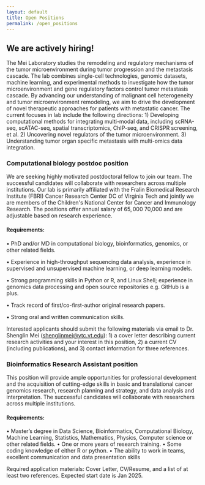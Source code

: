 ```yaml
---
layout: default
title: Open Positions
permalink: /open_positions
---
```


## We are actively hiring!
The Mei Laboratory studies the remodeling and regulatory mechanisms of the tumor microenvironment during tumor progression and the metastasis cascade. The lab combines single-cell technologies, genomic datasets, machine learning, and experimental methods to investigate how the tumor microenvironment and gene regulatory factors control tumor metastasis cascade.  By advancing our understanding of malignant cell heterogeneity and tumor microenvironment remodeling, we aim to drive the development of novel therapeutic approaches for patients with metastatic cancer. The current focuses in lab include the following directions: 1) Developing computational methods for integrating multi-modal data, including scRNA-seq, scATAC-seq, spatial transcriptomics, ChIP-seq, and CRISPR screening, et al. 2) Uncovering novel regulators of the tumor microenvironment. 3) Understanding tumor organ specific metastasis with multi-omics data integration.


### Computational biology postdoc position

We are seeking highly motivated postdoctoral fellow to join our team. The successful candidates will collaborate with researchers across multiple institutions. Our lab is primarily affiliated with the Fralin Biomedical Research Institute (FBRI) Cancer Research Center DC of Virginia Tech and jointly we are members of the Children's National Center for Cancer and Immunology Research. The positions offer annual salary of $65,000~$70,000 and are adjustable based on research experience.

#### Requirements:
•	PhD and/or MD in computational biology, bioinformatics, genomics, or other related fields. 

•	Experience in high-throughput sequencing data analysis, experience in supervised and unsupervised machine learning, or deep learning models.

•	Strong programming skills in Python or R, and Linux Shell; experience in genomics data processing and open source repositories e.g. GitHub is a plus.

•	Track record of first/co-first-author original research papers.

•	Strong oral and written communication skills.

Interested applicants should submit the following materials via email to Dr. Shenglin Mei (shenglinmei@vtc.vt.edu): 1) a cover letter describing current research activities and your interest in this position, 2) a current CV (including publications), and 3) contact information for three references. 


### Bioinformatics Research Assistant position

This position will provide ample opportunities for professional development and the acquisition of cutting-edge skills in basic and translational cancer genomics research, research planning and strategy, and data analysis and interpretation. The successful candidates will collaborate with researchers across multiple institutions.

#### Requirements:
• Master’s degree in Data Science, Bioinformatics, Computational Biology, Machine Learning, Statistics, Mathematics, Physics, Computer science or other related fields.
• One or more years of research training.
• Some coding knowledge of either R or python.
• The ability to work in teams, excellent communication and data presentation skills 

Required application materials: Cover Letter, CV/Resume, and a list of at least two references.
Expected start date is Jan 2025.

